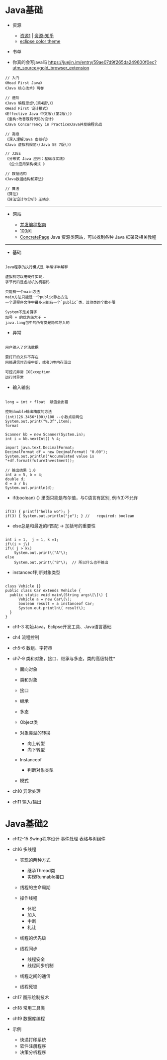 # **Java基础**

- 资源

  - [资源1](http://droidyue.com/blog/2014/11/30/java-programmer-must-read-these-9-books/) | [资源-知乎](https://www.zhihu.com/question/19848946?rf=19752221)
  - [eclipse color theme](http://download.csdn.net/download/knockheart/6690825)

- 书单

- 你真的会写java吗 <https://juejin.im/entry/59ae07d9f265da249600f0ec?utm_source=gold_browser_extension>

```
// 入门
《Head First Java》
《Java 核心技术》两卷

// 进阶  
《Java 编程思想\(第4版\)》  
《Head First 设计模式》   
《Effective Java 中文版\(第2版\)》  
《重构:改善既有代码的设计》  
《Java Concurrency in Practice》Java并发编程实战

// 高级  
《深入理解Java 虚拟机》  
《Java 虚拟机规范\(Java SE 7版\)》

// J2EE  
《分布式 Java 应用：基础与实践》  
 《企业应用架构模式 》

// 数据结构  
《Java数据结构和算法》

// 算法  
《算法》  
《算法设计与分析》王晓东
```

--------------------------------------------------------------------------------

- 网站

  - [并发编程指南](http://ifeve.com/java-7-concurrency-cookbook/)
  - [100问](https://github.com/giantray/stackoverflow-java-top-qa)
  - [ConcretePage](http://www.concretepage.com/) Java 资源类网站，可以找到各种 Java 框架及相关教程

--------------------------------------------------------------------------------

- 基础

```

Java程序的执行模式是 半编译半解释

虚拟机可以用硬件实现，  
字节代码是虚拟机的机器码

只能有一个main方法  
main方法只能是一个public静态方法  
一个源程序文件中最多只能有一个`public`类，其他类的个数不限

System不是关键字  
加号 + 的优先级大于 =  
java.lang包中的所有类是隐式导入的
```

- 异常

```

用户输入了非法数据

要打开的文件不存在   
网络通信时连接中断，或者JVM内存溢出

可控式异常 IOException  
运行时异常
```

- 输入输出

```

long = int + float  赋值会出错

控制double输出精度的方法  
(int)(26.3456*100)/100 --小数点后两位  
System.out.print("%.3f",item);  
format

Scanner kb = new Scanner(System.in);  
int i = kb.nextInt() % 4;

import java.text.DecimalFormat;  
DecimalFormat df = new DecimalFormat( "0.00");  
System.out.println("Accumulated value is "+df.format(futureInvestment));

// 输出结果 1.0  
int a = 5, b = 4;  
double d;  
d = a / b;  
System.out.println(d);
```

- if(boolean) {} 里面只能是布尔值，与C语言有区别, 例if(3)不允许

```

if(3) { printf("hello wo"); }  
if(3) { System.out.println("je"); } //   required: boolean
```

- else总是和最近的if匹配 -> 加括号的重要性

```

int i = 1,  j = 1, k =1;  
if\(i > j\)  
if\( j > k\)   
    System.out.print\("A"\);  
else   
    System.out.print\("B"\);  // 所以什么也不输出
```

- instanceof判断对象类型

```

class Vehicle {}  
public class Car extends Vehicle {  
  public static void main\(String args\[\]\) {  
      Vehicle a = new Car\(\);  
      boolean result = a instanceof Car;  
      System.out.println\( result\);  
  }  
}
```

- ch1-3 初始Java，Eclipse开发工具、Java语言基础
- ch4 流程控制
- ch5-6 数组、字符串
- ch7-9 类和对象，接口、继承与多态，类的高级特性*

  - 面向对象
  - 类和对象
  - 接口
  - 继承
  - 多态
  - Object类
  - 对象类型的转换

    - 向上转型
    - 向下转型

  - Instanceof

    - 判断对象类型

  - 模式

- ch10 异常处理

- ch11 输入/输出

# **Java基础2**

- ch12-15 Swing程序设计 事件处理 表格与树组件
- ch16 多线程

  - 实现的两种方式

    - 继承Thread类
    - 实现Runnable接口

  - 线程的生命周期

  - 操作线程

    - 休眠
    - 加入
    - 中断
    - 礼让

  - 线程的优先级

  - 线程同步

    - 线程安全
    - 线程同步机制

  - 线程之间的通信

  - 线程死锁

- ch17 图形绘制技术

- ch18 常用工具类

- ch19 数据库编程

- 示例

  - 快递打印系统
  - 软件注册程序
  - 决策分析程序
